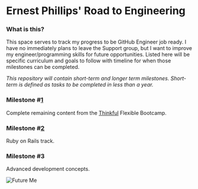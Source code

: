 # Ernest Phillips' Road to Engineering

### What is this?
This space serves to track my progress to be GitHub Engineer job ready.
I have no immediately plans to leave the Support group, but I want to improve my engineer/programming skills for future opportunities.
Listed here will be specific curriculum and goals to follow with timeline for when those milestones can be completed.


_This repository will contain short-term and longer term milestones.
Short-term is defined as tasks to be completed in less than a year._

### Milestone #[1](https://github.com/ernest-phillips/Engineering_Roadmap/issues/1) 
Complete remaining content from the [Thinkful](https://www.thinkful.com/bootcamp/web-development/flexible/) Flexible Bootcamp.

### Milestone #[2](https://github.com/ernest-phillips/Engineering_Roadmap/issues/2)
Ruby on Rails track.

### Milestone #3
Advanced development concepts.

![Future Me](https://github.com/ernest-phillips/Engineering_Roadmap/blob/master/future_me.png)
